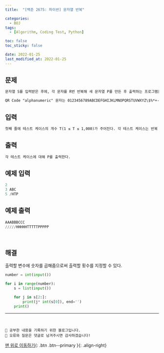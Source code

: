 ```yaml
---
title:  "[백준 2675: 파이썬] 문자열 반복" 

categories:
  - BOJ
tags:
  - [Algorithm, Coding Test, Python]

toc: false
toc_sticky: false

date: 2022-01-25
last_modified_at: 2022-01-25
---
```


## 문제
```html
문자열 S를 입력받은 후에, 각 문자를 R번 반복해 새 문자열 P를 만든 후 출력하는 프로그램을 작성하시오. 즉, 첫 번째 문자를 R번 반복하고, 두 번째 문자를 R번 반복하는 식으로 P를 만들면 된다. S에는 QR Code "alphanumeric" 문자만 들어있다.

QR Code "alphanumeric" 문자는 0123456789ABCDEFGHIJKLMNOPQRSTUVWXYZ\$%*+-./: 이다.
```


## 입력  
```html
첫째 줄에 테스트 케이스의 개수 T(1 ≤ T ≤ 1,000)가 주어진다. 각 테스트 케이스는 반복 횟수 R(1 ≤ R ≤ 8), 문자열 S가 공백으로 구분되어 주어진다. S의 길이는 적어도 1이며, 20글자를 넘지 않는다. 
```

## 출력 
```html 
각 테스트 케이스에 대해 P를 출력한다.
```

## 예제 입력  
```python
2
3 ABC
5 /HTP
```

## 예제 출력  
```python
AAABBBCCC
/////HHHHHTTTTTPPPPP
```

<br>

## 해결
출력할 변수에 숫자를 곱해줌으로써 출력할 횟수를 지정할 수 있다.
```python
number = int(input())

for i in range(number):
    s = list(input())

    for j in s[2:]:
        print(j* int(s[0]), end='') 
    print()
```



***
<br>

    💾 공부한 내용을 기록하기 위한 블로그입니다.
    📄 오류와 질문은 댓글로 남겨주시면 감사하겠습니다!

[맨 위로 이동하기](#){: .btn .btn--primary }{: .align-right}